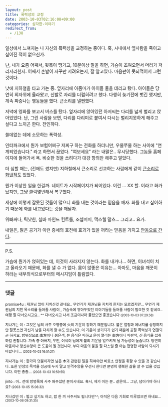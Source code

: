 ```yaml
---
layout: post
title: 폭력성의 교정
date: 2003-10-03T02:16:08+09:00
categories: 심각한-이야기
redirect_from:
  - /138
---
```


일상에서 느껴지는 나 자신의 폭력성을 교정하는 중이다. 혹, 시내에서 옆사람을 죽이고 싶어진 적이 없으신가.

난, 내가 요즘 어째서, 뒷목이 땡기고, 10분이상 말을 하면, 가슴이 조여오면서 머리가 저리저리한지. 어째서 손발이 자꾸만 저려오는지, 잘 알고있다. 마음판이 못되먹어서 그런 것이다.

낮에 지하철을 타고 가는 중. 옆자리에 아줌마가 아이들 둘을 데리고 탔다. 아이들은 당연히 의자위에 올라왔고, 신발로 자리를 더럽히려고 했다. 다행히 늦기전에 벗긴 했지만, 계속 짜증나는 행동들을 했다. 큰소리를 낼뻔했다.

저녁에 영화를 보고서 버스를 탔다. 옆자리에 앉아있던 아저씨는 다리를 넓게 벌리고 앉아있었다. 난, 그런 사람을 보면, 다리를 다리미로 붙여서 다시는 벌리지못하게 해주고 싶다고 느끼곤 한다. 잔인하다.

쓸데없는 데에 소모하는 폭력성.

인터파크에서 뭔가 보험어찌구 저찌구 하는 전화를 하더니만, 우물쭈물 하는 사이에 "연계되었습니다." 라고 하면서 끊었다. "여보세요" 라는 내말은.. 무시당했다. 그놈들 홈페이지에 들어가서 욕. 비슷한 것을 쓰려다가 대강 항의만 해주고 말았다.

더 심할 때는, (전에도 썼지만) 지하철에서 큰소리로 선교하는 사람에게 같이 <a href="http://jinto.pe.kr/76" target="black">큰소리로 화낸적</a>도 있었다.

뭔가 이상한 일을 한걸까. 네이트가 시작페이지가 되어있다. 이런 ... XX 할. 이라고 화가 났지만, 그냥 클릭몇번해서 복구했다.

세상에 이렇게 잘못된 것들이 많으니 화를 내는 것이라는 믿음을 깨자. 화를 내고 싶어하기 때문에 화를 내고있다는 것을 깨닫자.

위빠싸나, 틱낫한, 실바 마인드 컨트롤, 조셉머피, 맥스웰 말츠... 그리고.. 요가.

내일은, 맑은 공기가 이런 증세의 호전에 효과가 있을 꺼라는 믿음을 가지고 <a href="http://jinto.pe.kr/140" target="black">안동으로 간다</a>.

<hr />

P.S.

가슴에 뭔가가 얹혀있는 데, 이것이 사라지지 않는다. 화를 내거나... 하면, 이녀석이 치고 올라오기 때문에, 화를 낼 수 가 없다. 몸이 않좋은 이유는... 아마도, 마음을 깨끗이 하라는 내부의식으로부터의 메시지임이 틀림없다.

* * *

### 댓글



<!--- cmt:291 --->
<!--- mail: --->
<!--- parent:0 --->

<small>promise4u : 제권님 많이 지치신것 같네요.. 무언가가 제권님을 지치게 한지는 모르겠지만... 무언가 제권님의 지친 목소리를 들어줄 사람이 , 가슴속에 쌓아두었던 이야기들을 들어줄 사람이 필요한 것 같네요.. 여행 잘 다녀오시고요.. ^^ 다녀오시고 나서 조금이나마 풀렸으면 좋겠습니다 <small>(2003-10-03 07:29:58)</small></small>


<!--- cmt:292 --->
<!--- mail: --->
<!--- parent:0 --->

<small>지나가는 이 : 그것은 님의 사주 오행중에 火의 기운이 강하기 때문입니다. 불은 열정과 에너지를 상징하지만 잘못쓰면 자신과 남을 다치게 할 수도 있습니다. 이 기운이 상기되기 쉽기 때문에 곧잘 폭력성과 연결되곤 하지요. 방위상으로 南方이나 붉은색, 쓴 음식은 피하고 운이 열리는 東方이나 파란색, 신 음식을 섭취하길 권합니다. 가족 중 아버지, 부인, 여식이 님에게 불의 기운을 일으키게 될 가능성이 높습니다. 당연히 마음이나 정신수양이 큰 도움이 될 것입니다. 부디 마음의 불을 잘 다스릴 줄 아는 현명한 사람이 되시기 바랍니다... <small>(2003-10-03 16:51:27)</small></small>


<!--- cmt:293 --->
<!--- mail: --->
<!--- parent:0 --->

<small>지나가는 이 : 한가지 덧붙이자면 님은 木과 관련된 일을 하여야만 비로소 안정을 취할 수 있을 것 같습니다. 또한 인생의 목적을 성공에 두지 말고 인격수양을 우선시 한다면 분명히 행복한 삶을 살 수 있을 것입니다. 이만 총총... <small>(2003-10-03 16:59:55)</small></small>


<!--- cmt:294 --->
<!--- mail: --->
<!--- parent:0 --->

<small>jinto : 아.. 전에 방명록에 사주 봐주셨던 분이시네요. 혹시, 제가 아는 분.. 같은데...  그냥, 넘어가야 하나요? <small>(2003-10-05 15:06:32)</small></small>


<!--- cmt:295 --->
<!--- mail: --->
<!--- parent:0 --->

<small>지나갔던 이 : 뵙고 싶기도 하고, 밥 한 끼 사주셔도 됩니다만^^; 아직은 다음 기회로 미루었으면 하네요... <small>(2003-10-06 09:31:35)</small></small>


